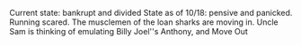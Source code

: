 Current state: bankrupt and divided
State as of 10/18:  pensive and panicked.  Running scared.  The musclemen of the loan sharks are moving in.
Uncle Sam is thinking of emulating Billy Joel''s Anthony, and Move Out

